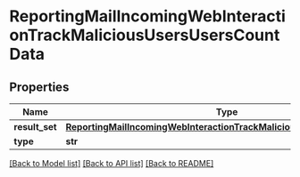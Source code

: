 # ReportingMailIncomingWebInteractionTrackMaliciousUsersUsersCountData

## Properties
Name | Type | Description | Notes
------------ | ------------- | ------------- | -------------
**result_set** | [**ReportingMailIncomingWebInteractionTrackMaliciousUsersDataResultSet**](ReportingMailIncomingWebInteractionTrackMaliciousUsersDataResultSet.md) |  | [optional] 
**type** | **str** |  | [optional] 

[[Back to Model list]](../README.md#documentation-for-models) [[Back to API list]](../README.md#documentation-for-api-endpoints) [[Back to README]](../README.md)

